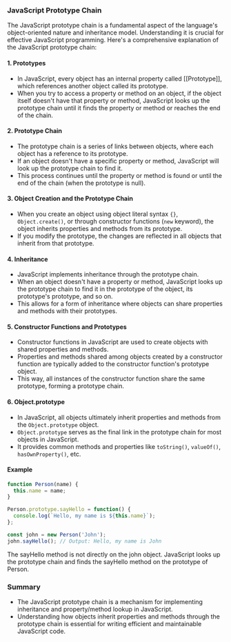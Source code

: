### JavaScript Prototype Chain

The JavaScript prototype chain is a fundamental aspect of the language's object-oriented nature and inheritance model. Understanding it is crucial for effective JavaScript programming. Here's a comprehensive explanation of the JavaScript prototype chain:

#### 1. Prototypes
- In JavaScript, every object has an internal property called [[Prototype]], which references another object called its prototype.
- When you try to access a property or method on an object, if the object itself doesn't have that property or method, JavaScript looks up the prototype chain until it finds the property or method or reaches the end of the chain.

#### 2. Prototype Chain
- The prototype chain is a series of links between objects, where each object has a reference to its prototype.
- If an object doesn't have a specific property or method, JavaScript will look up the prototype chain to find it.
- This process continues until the property or method is found or until the end of the chain (when the prototype is null).

#### 3. Object Creation and the Prototype Chain
- When you create an object using object literal syntax `{}`, `Object.create()`, or through constructor functions (`new` keyword), the object inherits properties and methods from its prototype.
- If you modify the prototype, the changes are reflected in all objects that inherit from that prototype.

#### 4. Inheritance
- JavaScript implements inheritance through the prototype chain.
- When an object doesn't have a property or method, JavaScript looks up the prototype chain to find it in the prototype of the object, its prototype's prototype, and so on.
- This allows for a form of inheritance where objects can share properties and methods with their prototypes.

#### 5. Constructor Functions and Prototypes
- Constructor functions in JavaScript are used to create objects with shared properties and methods.
- Properties and methods shared among objects created by a constructor function are typically added to the constructor function's prototype object.
- This way, all instances of the constructor function share the same prototype, forming a prototype chain.

#### 6. Object.prototype
- In JavaScript, all objects ultimately inherit properties and methods from the `Object.prototype` object.
- `Object.prototype` serves as the final link in the prototype chain for most objects in JavaScript.
- It provides common methods and properties like `toString()`, `valueOf()`, `hasOwnProperty()`, etc.

#### Example
```javascript
function Person(name) {
  this.name = name;
}

Person.prototype.sayHello = function() {
  console.log(`Hello, my name is ${this.name}`);
};

const john = new Person('John');
john.sayHello(); // Output: Hello, my name is John
```

The sayHello method is not directly on the john object. JavaScript looks up the prototype chain and finds the sayHello method on the prototype of Person.

### Summary
- The JavaScript prototype chain is a mechanism for implementing inheritance and property/method lookup in JavaScript.
- Understanding how objects inherit properties and methods through the prototype chain is essential for writing efficient and maintainable JavaScript code.